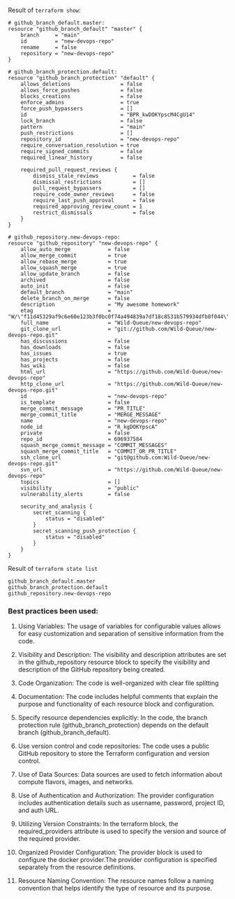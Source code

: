 Result of ```terraform show```:

```
# github_branch_default.master:
resource "github_branch_default" "master" {
    branch     = "main"
    id         = "new-devops-repo"
    rename     = false
    repository = "new-devops-repo"
}

# github_branch_protection.default:
resource "github_branch_protection" "default" {
    allows_deletions                = false
    allows_force_pushes             = false
    blocks_creations                = false
    enforce_admins                  = true
    force_push_bypassers            = []
    id                              = "BPR_kwDOKYpscM4CgU14"
    lock_branch                     = false
    pattern                         = "main"
    push_restrictions               = []
    repository_id                   = "new-devops-repo"
    require_conversation_resolution = true
    require_signed_commits          = false
    required_linear_history         = false

    required_pull_request_reviews {
        dismiss_stale_reviews           = false
        dismissal_restrictions          = []
        pull_request_bypassers          = []
        require_code_owner_reviews      = false
        require_last_push_approval      = false
        required_approving_review_count = 1
        restrict_dismissals             = false
    }
}

# github_repository.new-devops-repo:
resource "github_repository" "new-devops-repo" {
    allow_auto_merge            = false
    allow_merge_commit          = true
    allow_rebase_merge          = true
    allow_squash_merge          = true
    allow_update_branch         = false
    archived                    = false
    auto_init                   = false
    default_branch              = "main"
    delete_branch_on_merge      = false
    description                 = "My awesome homework"
    etag                        = "W/\"f11d45329af9c6e60e123b3f0bc0f74a494839a7df18c8531b579934dfb8f044\""
    full_name                   = "Wild-Queue/new-devops-repo"
    git_clone_url               = "git://github.com/Wild-Queue/new-devops-repo.git"
    has_discussions             = false
    has_downloads               = false
    has_issues                  = true
    has_projects                = false
    has_wiki                    = false
    html_url                    = "https://github.com/Wild-Queue/new-devops-repo"
    http_clone_url              = "https://github.com/Wild-Queue/new-devops-repo.git"
    id                          = "new-devops-repo"
    is_template                 = false
    merge_commit_message        = "PR_TITLE"
    merge_commit_title          = "MERGE_MESSAGE"
    name                        = "new-devops-repo"
    node_id                     = "R_kgDOKYpscA"
    private                     = false
    repo_id                     = 696937584
    squash_merge_commit_message = "COMMIT_MESSAGES"
    squash_merge_commit_title   = "COMMIT_OR_PR_TITLE"
    ssh_clone_url               = "git@github.com:Wild-Queue/new-devops-repo.git"
    svn_url                     = "https://github.com/Wild-Queue/new-devops-repo"
    topics                      = []
    visibility                  = "public"
    vulnerability_alerts        = false

    security_and_analysis {
        secret_scanning {
            status = "disabled"
        }
        secret_scanning_push_protection {
            status = "disabled"
        }
    }
}
```

Result of ```terraform state list```
```
github_branch_default.master
github_branch_protection.default
github_repository.new-devops-repo
```


### Best practices been used:

1. Using Variables: The usage of variables for configurable values allows for easy customization and separation of sensitive information from the code.

2. Visibility and Description: The visibility and description attributes are set in the github_repository resource block to specify the visibility and description of the GitHub repository being created. 

3. Code Organization: The code is well-organized with clear file splitting 

4. Documentation: The code includes helpful comments that explain the purpose and functionality of each resource block and configuration. 

5. Specify resource dependencies explicitly: In the code, the branch protection rule (github_branch_protection) depends on the default branch (github_branch_default). 

6. Use version control and code repositories: The code uses a public GitHub repository to store the Terraform configuration and version control. 

7. Use of Data Sources: Data sources are used to fetch information about compute flavors, images, and networks. 

8. Use of Authentication and Authorization: The provider configuration includes authentication details such as username, password, project ID, and auth URL.

9. Utilizing Version Constraints: In the terraform block, the required_providers attribute is used to specify the version and source of the required provider. 

10. Organized Provider Configuration: The provider block is used to configure the docker provider.The provider configuration is specified separately from the resource definitions. 

11. Resource Naming Convention: The resource names follow a naming convention that helps identify the type of resource and its purpose.